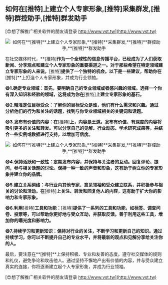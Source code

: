 ## **如何在**[推特]**上建立个人专家形象,**[推特]**采集群发,**[推特]**群控助手,**[推特]**群发助手**

[😍想了解推广相关软件的朋友请登录 http://www.vst.tw](http://www.vst.tw)

 <center><img src="https://vst.tw/MP4/tuiguang/png/2.png" alt="如何在**[推特]**上建立个人专家形象,**[推特]**采集群发,**[推特]**群控助手,**[推特]**群发助手"></center>

在社交媒体时代，**[推特]**作为一个全球性的信息传播平台，已经成为了人们获取新闻、分享观点和建立个人专家形象的重要渠道之一。对于那些希望在特定领域建立专家形象的人来说，**[推特]**提供了一个独特的机会。以下是一些建议，帮助你在**[推特]**上打造个人专家形象，并成为行业领袖。

**😄1.确定专业领域：首先，要明确自己的专业领域或者感兴趣的领域。选择一个你有深入知识和经验的领域，这将成为你在**[推特]**上建立专家形象的基石。**

**😄2.精准定位目标受众：了解你的目标受众是谁，他们有什么需求和兴趣。通过分析他们的行为和关注的话题，找到与你专业领域相关的关键词和话题。**

**😄3.发布有价值的内容：在**[推特]**上，内容是王道。发布有价值、有深度的内容将吸引更多的关注和转发。可以分享自己的见解、行业动态、学术研究成果等，并结合一些实例或数据进行支持，以增加可信度。**

 <center><img src="https://vst.tw/MP4/tuiguang/png/4.png" alt="如何在**[推特]**上建立个人专家形象,**[推特]**采集群发,**[推特]**群控助手,**[推特]**群发助手"></center>

**😄4.保持活跃和一致性：定期发布内容，并保持与关注者的互动。回复评论、提问，参与相关话题的讨论。保持一种一致的声音和形象，这有助于树立你的专家形象并建立你的品牌。**

**😄5.建立关系网络：与行业内其他专家、意见领袖和受众建立联系，并积极参与相关的讨论和活动。在**[推特]**上关注、转发和回复他人的内容，这有助于扩大你的影响力和专家形象。**

**😄6.利用**[推特]**工具和功能：**[推特]**提供了一系列的工具和功能，如标签、调查问卷、投票等，可以帮助你更好地与受众互动，并获取反馈。善于利用这些工具，增加你的曝光度和影响力。**

**😄7.持续学习和更新知识：保持对行业的关注，不断学习和更新自己的知识。通过持续学习，你可以不断提升自己的专业水平，并将最新的观点和见解分享给关注你的人。**

最后，要注意在**[推特]**上保持积极、专业和友善的态度。遵守社交媒体的规则和礼仪，避免争论和攻击他人。通过坚持不懈地产出有价值的内容，并与受众建立真实的连接，你将逐渐建立起个人专家形象，并成为行业领袖。

[😍想了解推广相关软件的朋友请登录 http://www.vst.tw](http://www.vst.tw)



